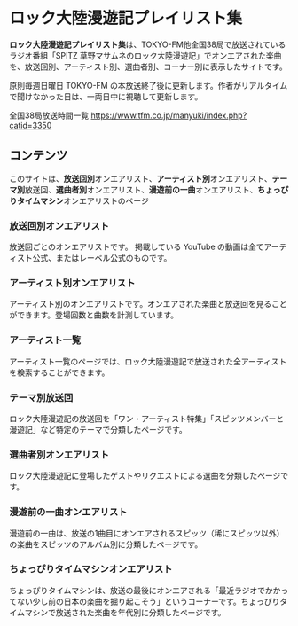 # ロック大陸漫遊記プレイリスト集

**ロック大陸漫遊記プレイリスト集**は、TOKYO-FM他全国38局で放送されているラジオ番組「SPITZ 草野マサムネのロック大陸漫遊記」でオンエアされた楽曲を、放送回別、アーティスト別、選曲者別、コーナー別に表示したサイトです。

原則毎週日曜日 TOKYO-FM の本放送終了後に更新します。作者がリアルタイムで聞けなかった日は、一両日中に視聴して更新します。

全国38局放送時間一覧
<https://www.tfm.co.jp/manyuki/index.php?catid=3350>

## コンテンツ

このサイトは、**放送回別**オンエアリスト、**アーティスト別**オンエアリスト、**テーマ別**放送回、**選曲者別**オンエアリスト、**漫遊前の一曲**オンエアリスト、**ちょっぴりタイムマシン**オンエアリストのページ

### 放送回別オンエアリスト

放送回ごとのオンエアリストです。
掲載している YouTube の動画は全てアーティスト公式、またはレーベル公式のものです。

### アーティスト別オンエアリスト

アーティスト別のオンエアリストです。オンエアされた楽曲と放送回を見ることができます。登場回数と曲数を計測しています。

### アーティスト一覧

アーティスト一覧のページでは、ロック大陸漫遊記で放送された全アーティストを検索することができます。

### テーマ別放送回

ロック大陸漫遊記の放送回を「ワン・アーティスト特集」「スピッツメンバーと漫遊記」など特定のテーマで分類したページです。

### 選曲者別オンエアリスト

ロック大陸漫遊記に登場したゲストやリクエストによる選曲を分類したページです。

### 漫遊前の一曲オンエアリスト

漫遊前の一曲は、放送の1曲目にオンエアされるスピッツ（稀にスピッツ以外）の楽曲をスピッツのアルバム別に分類したページです。

### ちょっぴりタイムマシンオンエアリスト

ちょっぴりタイムマシンは、放送の最後にオンエアされる「最近ラジオでかかってない少し前の日本の楽曲を掘り起こそう」というコーナーです。ちょっぴりタイムマシンで放送された楽曲を年代別に分類したページです。
